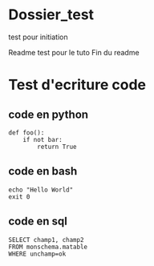 # Dossier_test
test pour initiation

Readme test pour le tuto
Fin du readme

# Test d'ecriture code

## code en python
```
def foo():
    if not bar:
        return True
```       
       
## code en bash

```bashscript
echo "Hello World"
exit 0
```

## code en sql

```
SELECT champ1, champ2
FROM monschema.matable
WHERE unchamp=ok
```

